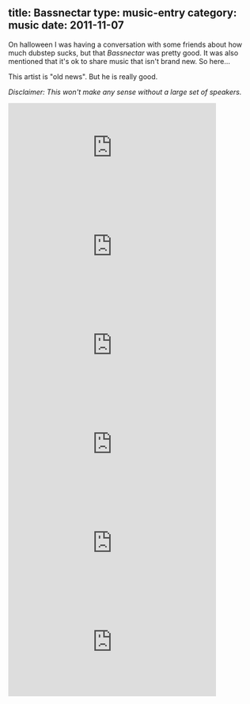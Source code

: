 title: Bassnectar
type: music-entry
category: music
date: 2011-11-07
---


On halloween I was having a conversation with some friends about how much dubstep sucks, but that _Bassnectar_ was pretty good. It was also mentioned that it's ok to share music that isn't brand new. So here...

This artist is "old news". But he is really good.

*Disclaimer: This won't make any sense without a large set of speakers.*
   
<iframe width="420" height="200" src="http://www.youtube.com/embed/5M-jOZRe0-8?hd=1" frameborder="0" allowfullscreen></iframe>
<br />

   
<iframe width="420" height="200" src="http://www.youtube.com/embed/oQmOi3sjDIo?hd=1" frameborder="0" allowfullscreen></iframe>
<br />

   
<iframe width="420" height="200" src="http://www.youtube.com/embed/C0zfm_Wxc8k?hd=1" frameborder="0" allowfullscreen></iframe>
<br />

   
<iframe width="420" height="200" src="http://www.youtube.com/embed/tvguv-lvq3k?hd=1" frameborder="0" allowfullscreen></iframe>
<br />

   
<iframe width="420" height="200" src="http://www.youtube.com/embed/nGlIDlOqurA?hd=1" frameborder="0" allowfullscreen></iframe>
<br />

   
<iframe width="420" height="200" src="http://www.youtube.com/embed/v90utlNYnBI?hd=1" frameborder="0" allowfullscreen></iframe>
<br />
